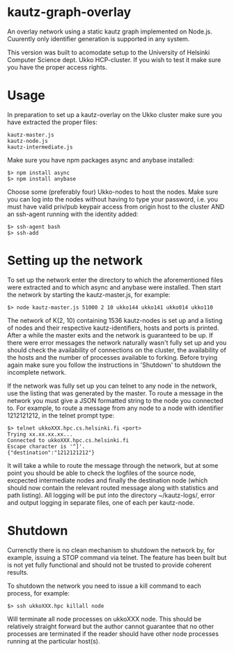 # kautz-graph-overlay
An overlay network using a static kautz graph implemented on Node.js. Cuurently only identifier generation is supported in any system.

This version was built to acomodate setup to the University of Helsinki Computer Science dept. Ukko HCP-cluster. If you wish to test it make sure you have the proper access rights.

# Usage
In preparation to set up a kautz-overlay on the Ukko cluster make sure you have extracted the proper files:

	kautz-master.js
	kautz-node.js
	kautz-intermediate.js

Make sure you have npm packages async and anybase installed:

	$> npm install async
	$> npm install anybase

Choose some (preferably four) Ukko-nodes to host the nodes. Make sure you can log into the nodes without having to type your password, i.e. you must have valid priv/pub keypair access from origin host to the cluster AND an ssh-agent running with the identity added:

	$> ssh-agent bash
	$> ssh-add

# Setting up the network
To set up the network enter the directory to which the aforementioned files were extracted and to which async and anybase were installed. Then start the network by starting the kautz-master.js, for example:

	$> node kautz-master.js 51000 2 10 ukko144 ukko141 ukko014 ukko110

The network of K(2, 10) containing 1536 kautz-nodes is set up and a listing of nodes and their respective kautz-identifiers, hosts and ports is printed. After a while the master exits and the network is guaranteed to be up. If there were error messages the network naturally wasn't fully set up and you should check the availability of connections on the cluster, the availability of the hosts and the number of processes available to forking. Before trying again make sure you follow the instructions in 'Shutdown' to shutdown the incomplete network.

If the network was fully set up you can telnet to any node in the network, use the listing that was generated by the master. To route a message in the network you must give a JSON formatted string to the node you connected to. For example, to route a message from any node to a node with identifier 1212121212, in the telnet prompt type:

	$> telnet ukkoXXX.hpc.cs.helsinki.fi <port>
	Trying xx.xx.xx.xx...
	Connected to ukkoXXX.hpc.cs.helsinki.fi
	Escape character is '^]'.
	{"destination":"1212121212"}

It will take a while to route the message through the network, but at some point you should be able to check the logfiles of the source node, excpected intermediate nodes and finally the destination node (which should now contain the relevant routed message along with statistics and path listing). All logging will be put into the directory ~/kautz-logs/, error and output logging in separate files, one of each per kautz-node.

# Shutdown
Currenctly there is no clean mechanism to shutdown the network by, for example, issuing a STOP command via telnet. The feature has been built but is not yet fully functional and should not be trusted to provide coherent results.

To shutdown the network you need to issue a kill command to each process, for example:

	$> ssh ukkoXXX.hpc killall node

Will terminate all node processes on ukkoXXX node. This should be relatively straight forward but the author cannot guarantee that no other processes are terminated if the reader should have other node processes running at the particular host(s).
